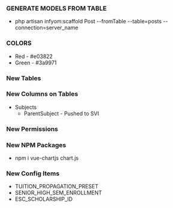 

### GENERATE MODELS FROM TABLE
- php artisan infyom:scaffold Post --fromTable --table=posts --connection=server_name


### COLORS
- Red - #e03822
- Green - #3a9971

### New Tables

### New Columns on Tables
- Subjects
    - ParentSubject - Pushed to SVI

### New Permissions

### New NPM Packages
- npm i vue-chartjs chart.js


### New Config Items
- TUITION_PROPAGATION_PRESET
- SENIOR_HIGH_SEM_ENROLLMENT
- ESC_SCHOLARSHIP_ID

